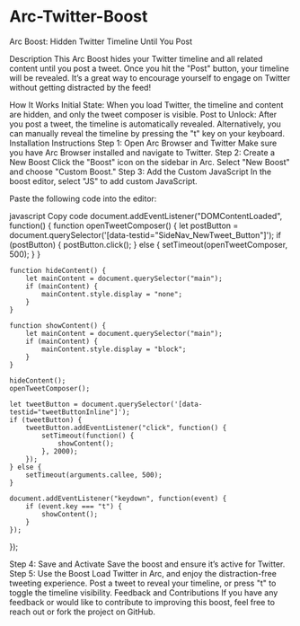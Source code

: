 # Arc-Twitter-Boost
Arc Boost: Hidden Twitter Timeline Until You Post

Description
This Arc Boost hides your Twitter timeline and all related content until you post a tweet. Once you hit the "Post" button, your timeline will be revealed. It’s a great way to encourage yourself to engage on Twitter without getting distracted by the feed!

How It Works
Initial State: When you load Twitter, the timeline and content are hidden, and only the tweet composer is visible.
Post to Unlock: After you post a tweet, the timeline is automatically revealed. Alternatively, you can manually reveal the timeline by pressing the "t" key on your keyboard.
Installation Instructions
Step 1: Open Arc Browser and Twitter
Make sure you have Arc Browser installed and navigate to Twitter.
Step 2: Create a New Boost
Click the "Boost" icon on the sidebar in Arc.
Select "New Boost" and choose "Custom Boost."
Step 3: Add the Custom JavaScript
In the boost editor, select "JS" to add custom JavaScript.

Paste the following code into the editor:

javascript
Copy code
document.addEventListener("DOMContentLoaded", function() {
    function openTweetComposer() {
        let postButton = document.querySelector('[data-testid="SideNav_NewTweet_Button"]');
        if (postButton) {
            postButton.click();
        } else {
            setTimeout(openTweetComposer, 500);
        }
    }

    function hideContent() {
        let mainContent = document.querySelector("main");
        if (mainContent) {
            mainContent.style.display = "none";
        }
    }

    function showContent() {
        let mainContent = document.querySelector("main");
        if (mainContent) {
            mainContent.style.display = "block";
        }
    }

    hideContent();
    openTweetComposer();

    let tweetButton = document.querySelector('[data-testid="tweetButtonInline"]');
    if (tweetButton) {
        tweetButton.addEventListener("click", function() {
            setTimeout(function() {
                showContent();
            }, 2000);
        });
    } else {
        setTimeout(arguments.callee, 500);
    }

    document.addEventListener("keydown", function(event) {
        if (event.key === "t") {
            showContent();
        }
    });
});


Step 4: Save and Activate
Save the boost and ensure it’s active for Twitter.
Step 5: Use the Boost
Load Twitter in Arc, and enjoy the distraction-free tweeting experience. Post a tweet to reveal your timeline, or press "t" to toggle the timeline visibility.
Feedback and Contributions
If you have any feedback or would like to contribute to improving this boost, feel free to reach out or fork the project on GitHub.